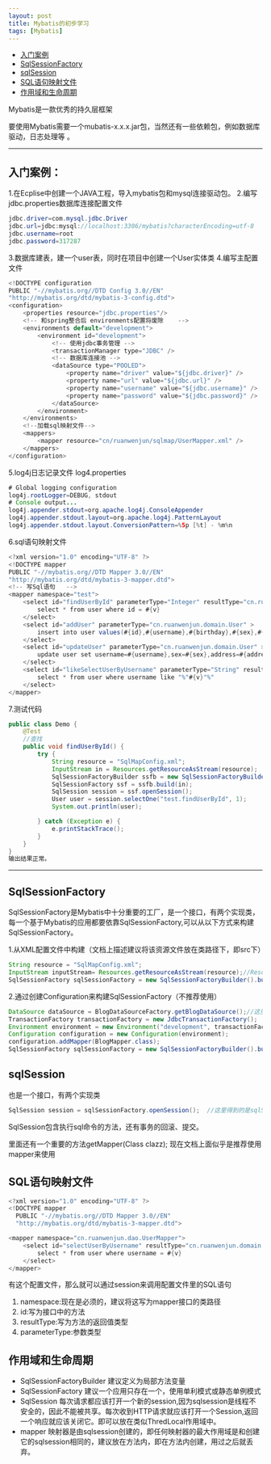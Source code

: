 ```yaml
---
layout: post
title: Mybatis的初步学习
tags: [Mybatis]
---
```

* [入门案例](#入门案例)
* [SqlSessionFactory](#sqlsessionfactory)
* [sqlSession](#sqlsession)
* [SQL语句映射文件](#sql语句映射文件)
* [作用域和生命周期](#作用域和生命周期)

 Mybatis是一款优秀的持久层框架

要使用Mybatis需要一个mubatis-x.x.x.jar包，当然还有一些依赖包，例如数据库驱动，日志处理等
。

---
## 入门案例：

1.在Ecplise中创建一个JAVA工程，导入mybatis包和mysql连接驱动包。
2.编写jdbc.properties数据库连接配置文件

```java
jdbc.driver=com.mysql.jdbc.Driver
jdbc.url=jdbc:mysql://localhost:3306/mybatis?characterEncoding=utf-8
jdbc.username=root
jdbc.password=317287
```

3.数据库建表，建一个user表，同时在项目中创建一个User实体类
4.编写主配置文件

```java
<!DOCTYPE configuration
PUBLIC "-//mybatis.org//DTD Config 3.0//EN"
"http://mybatis.org/dtd/mybatis-3-config.dtd">
<configuration>
	<properties resource="jdbc.properties"/>
	<!-- 和spring整合后 environments配置将废除    -->
	<environments default="development">
		<environment id="development">
			<!-- 使用jdbc事务管理 -->
			<transactionManager type="JDBC" />
			<!-- 数据库连接池 -->
			<dataSource type="POOLED">
				<property name="driver" value="${jdbc.driver}" />
				<property name="url" value="${jdbc.url}" />
				<property name="username" value="${jdbc.username}" />
				<property name="password" value="${jdbc.password}" />
			</dataSource>
		</environment>
	</environments>
	<!--加载sql映射文件-->
	<mappers>
		<mapper resource="cn/ruanwenjun/sqlmap/UserMapper.xml" />
	</mappers>
</configuration>
```

5.log4j日志记录文件 log4.properties

```java
# Global logging configuration
log4j.rootLogger=DEBUG, stdout
# Console output...
log4j.appender.stdout=org.apache.log4j.ConsoleAppender
log4j.appender.stdout.layout=org.apache.log4j.PatternLayout
log4j.appender.stdout.layout.ConversionPattern=%5p [%t] - %m%n

```

6.sql语句映射文件

```java
<?xml version="1.0" encoding="UTF-8" ?>
<!DOCTYPE mapper
PUBLIC "-//mybatis.org//DTD Mapper 3.0//EN"
"http://mybatis.org/dtd/mybatis-3-mapper.dtd">
<!-- 写Sql语句   -->
<mapper namespace="test">
	<select id="findUserById" parameterType="Integer" resultType="cn.ruanwenjun.domain.User">
		select * from user where id = #{v}
	</select>
	<select id="addUser" parameterType="cn.ruanwenjun.domain.User" >
		insert into user values(#{id},#{username},#{birthday},#{sex},#{address})
	</select>
	<select id="updateUser" parameterType="cn.ruanwenjun.domain.User" >
		update user set username=#{username},sex=#{sex},address=#{address},birthday=#{birthday} where id =#{id}
	</select>
	<select id="likeSelectUserByUsername" parameterType="String" resultType="cn.ruanwenjun.domain.User">
		select * from user where username like "%"#{v}"%"
	</select>
</mapper>
```

7.测试代码

```java
public class Demo {
	@Test
	//查找
	public void findUserById() {
		try {
			String resource = "SqlMapConfig.xml";
			InputStream in = Resources.getResourceAsStream(resource);
			SqlSessionFactoryBuilder ssfb = new SqlSessionFactoryBuilder();
			SqlSessionFactory ssf = ssfb.build(in);
			SqlSession session = ssf.openSession();
			User user = session.selectOne("test.findUserById", 1);
			System.out.println(user);

		} catch (Exception e) {
			e.printStackTrace();
		}
	}
}
输出结果正常。
```

---

## SqlSessionFactory
SqlSessionFactory是Mybatis中十分重要的工厂，是一个接口，有两个实现类，每一个基于Mybatis的应用都要依靠SqlSessionFactory,可以从以下方式来构建SqlSessionFactory。

1.从XML配置文件中构建（文档上描述建议将该资源文件放在类路径下，即src下）

```java
String resource = "SqlMapConfig.xml";
InputStream inputStream= Resources.getResourceAsStream(resource);//Resources类是Mybatis自带的一个用于读取资源文件
SqlSessionFactory sqlSessionFactory = new SqlSessionFactoryBuilder().build(inputStream);
```

2.通过创建Configuration来构建SqlSessionFactory（不推荐使用）

```java
DataSource dataSource = BlogDataSourceFactory.getBlogDataSource();//这里是得到一个数据库连接池，具体代码没有给出
TransactionFactory transactionFactory = new JdbcTransactionFactory();
Environment environment = new Environment("development", transactionFactory, dataSource);
Configuration configuration = new Configuration(environment);
configuration.addMapper(BlogMapper.class);
SqlSessionFactory sqlSessionFactory = new SqlSessionFactoryBuilder().build(configuration);
```
## sqlSession

也是一个接口，有两个实现类
```java
SqlSession session = sqlSessionFactory.openSession();  //这里得到的是sqlSession的两种实现类
```

SqlSession包含执行sql命令的方法，还有事务的回滚、提交。

里面还有一个重要的方法getMapper(Class clazz);
现在文档上面似乎是推荐使用mapper来使用

## SQL语句映射文件

```java
<?xml version="1.0" encoding="UTF-8" ?>
<!DOCTYPE mapper
  PUBLIC "-//mybatis.org//DTD Mapper 3.0//EN"
  "http://mybatis.org/dtd/mybatis-3-mapper.dtd">

<mapper namespace="cn.ruanwenjun.dao.UserMapper">
    <select id="selectUserByUsername" resultType="cn.ruanwenjun.domain.User" parameterType="string">
		select * from user where username = #{v}
	</select>
</mapper>
```
有这个配置文件，那么就可以通过session来调用配置文件里的SQL语句
1. namespace:现在是必须的，建议将这写为mapper接口的类路径
2. id:写为接口中的方法
3. resultType:写为方法的返回值类型
4. parameterType:参数类型

## 作用域和生命周期
- SqlSessionFactoryBuilder 建议定义为局部方法变量
- SqlSessionFactory 建议一个应用只存在一个，使用单利模式或静态单例模式
- SqlSession 每次请求都应该打开一个新的session,因为sqlsession是线程不安全的，因此不能被共享。每次收到HTTP请求就应该打开一个Session,返回一个响应就应该关闭它。即可以放在类似ThredLocal作用域中。
- mapper 映射器是由sqlsession创建的，即任何映射器的最大作用域是和创建它的sqlsession相同的，建议放在方法内，即在方法内创建，用过之后就丢弃。
